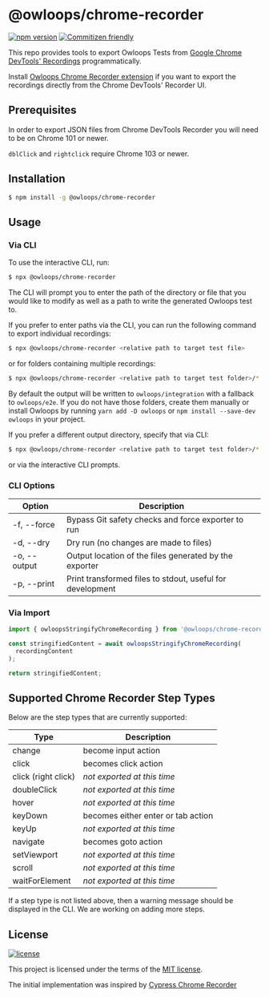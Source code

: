 # @owloops/chrome-recorder

[![npm version](https://img.shields.io/npm/v/@owloops/chrome-recorder)](https://www.npmjs.com/package/@owloops/chrome-recorder) [![Commitizen friendly](https://img.shields.io/badge/commitizen-friendly-brightgreen.svg)](http://commitizen.github.io/cz-cli/)

This repo provides tools to export Owloops Tests from [Google Chrome DevTools' Recordings](https://goo.gle/devtools-recorder) programmatically.

Install [Owloops Chrome Recorder extension](https://github.com/Owloops/owloops-recorder-extension) if you want to export the recordings directly from the Chrome DevTools' Recorder UI.

## Prerequisites

In order to export JSON files from Chrome DevTools Recorder you will need to be on Chrome 101 or newer.

`dblClick` and `rightclick` require Chrome 103 or newer.

## Installation

```sh
$ npm install -g @owloops/chrome-recorder
```

## Usage

### Via CLI

To use the interactive CLI, run:

```sh
$ npx @owloops/chrome-recorder
```

The CLI will prompt you to enter the path of the directory or file that you would like to modify as well as a path to write the generated Owloops test to.

If you prefer to enter paths via the CLI, you can run the following command to export individual recordings:

```sh
$ npx @owloops/chrome-recorder <relative path to target test file>
```

or for folders containing multiple recordings:

```sh
$ npx @owloops/chrome-recorder <relative path to target test folder>/*.json
```

By default the output will be written to `owloops/integration` with a fallback to `owloops/e2e`. If you do not have those folders, create them manually or install Owloops by running `yarn add -D owloops` or `npm install --save-dev owloops` in your project.

If you prefer a different output directory, specify that via CLI:

```sh
$ npx @owloops/chrome-recorder <relative path to target test folder>/*.json --output=folder-name
```

or via the interactive CLI prompts.

### CLI Options

| Option       | Description                                               |
| ------------ | --------------------------------------------------------- |
| -f, --force  | Bypass Git safety checks and force exporter to run        |
| -d, --dry    | Dry run (no changes are made to files)                    |
| -o, --output | Output location of the files generated by the exporter    |
| -p, --print  | Print transformed files to stdout, useful for development |

### Via Import

```js
import { owloopsStringifyChromeRecording } from '@owloops/chrome-recorder';

const stringifiedContent = await owloopsStringifyChromeRecording(
  recordingContent
);

return stringifiedContent;
```

## Supported Chrome Recorder Step Types

Below are the step types that are currently supported:

| Type                | Description                                   |
| ------------------- | --------------------------------------------- |
| change              | become input action                           |
| click               | becomes click action                          |
| click (right click) | _not exported at this time_                   |
| doubleClick         | _not exported at this time_                   |
| hover               | _not exported at this time_                   |
| keyDown             | becomes either enter or tab action            |
| keyUp               | _not exported at this time_                   |
| navigate            | becomes goto action                           |
| setViewport         | _not exported at this time_                   |
| scroll              | _not exported at this time_                   |
| waitForElement      | _not exported at this time_                   |


If a step type is not listed above, then a warning message should be displayed in the CLI. We are working on adding more steps.

## License

[![license](https://img.shields.io/badge/license-MIT-green.svg)](https://github.com/Owloops/owloops-chrome-recorder/blob/master/LICENSE)

This project is licensed under the terms of the [MIT license](/LICENSE).

The initial implementation was inspired by [Cypress Chrome Recorder](https://github.com/cypress-io/cypress-chrome-recorder)